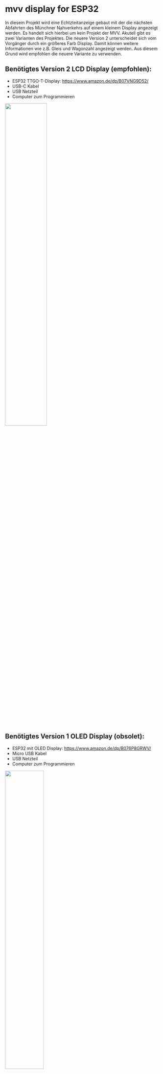 # mvv display for ESP32
In diesem Projekt wird eine Echtzteitanzeige gebaut mit der die nächsten Abfahrten des Münchner Nahverkehrs auf einem kleinem Display angezeigt werden. Es handelt sich hierbei um kein Projekt der MVV. Akutell gibt es zwei Varianten des Projektes. Die neuere Version 2 unterscheidet sich vom Vorgänger durch ein größeres Farb Display. Damit können weitere Informationen wie z.B. Gleis und Wagonzahl angezeigt werden. Aus diesem Grund wird empfohlen die neuere Variante zu verwenden.

## Benötigtes Version 2 LCD Display (empfohlen):
- ESP32 TTGO-T-Display:  https://www.amazon.de/dp/B07VNG9D52/
- USB-C Kabel
- USB Netzteil
- Computer zum Programmieren

<img src="images/V2_new.jpg" width="52%">

## Benötigtes Version 1 OLED Display (obsolet):
- ESP32 mit OLED Display: https://www.amazon.de/dp/B076P8GRWV/
- Micro USB Kabel
- USB Netzteil
- Computer zum Programmieren

<img src="images/V1.jpg" width="50%">

## Anleitung:
1.  Arduino IDE installieren: https://www.arduino.cc/en/main/software
1.  ESP32 Board installieren: https://randomnerdtutorials.com/installing-the-esp32-board-in-arduino-ide-windows-instructions/
1.  Tools -> Manage Libraries.. anklicken 

<img src="images/ide_pic_readme.png" width="50%">

und nach den folgenden Libraries suchen und installieren: 
    1. "Arduinojson" (by Benoit Blanchon)
    
    <img src="images/ide_pic_readme1.png" width="50%">
    
    1. "ArduinoWebsockets" (by Gil Maimon)
    1. "ESP8266 and ESP32 OLED driver for SSD1306 displays" (by ThingPulse, Fabrice Weinberg) (Benötigt für Version 1)
    1. "TFT_eSPI" (by Bodmer) (Benötigt für Version 2)
1. Den Arduino Library Ordner öffnen und die "TFT_eSPI" wie hier in Schritt 2 erklärt, modifizieren: https://github.com/Xinyuan-LilyGO/TTGO-T-Display (Benötigt für Version 2)
1. Installiere die "Button2" Library: Das folgende ZIP-Archiv (https://github.com/lennarthennigs/Button2/zipball/master) herunterladen. Unter "Sketch > Include Library > Add .ZIP Library..." das heruntergeladene File auswählen um die Bibliothek zu installieren. (Benötigt für Version 2)
1.  Tools -> Board -> "ESP32 Dev Module" auswählen.

<img src="images/ide_pic_readme2.png" width="50%">

1.  Tools ->  Port anschauen und die Enträge merken falls nicht ausgeblendet.

<img src="images/ide_pic_readme3.png" width="50%">

1.  ESP32 mit dem Kabel mit dem Computer verbinden und erneut unter Tools ->  Port schauen nun müsste ein neuer Port hinzugekommen sein/ Port ist nicht mehr ausgeblendet. Diesen nun auswählen.
1. Dieses Repo als ZIP herunterladen und MVV_ESP_XXXX/MVV_ESP_XXXX.ino (Version 1: OLED, Version 2: LCD)  in der Arduino IDE öffnen.
1. MVV_ESP_XXXX/config.h.dist in config.h umbennenen und minderstens eine eigene Konfiguration eintragen: 
    1. Zunächst müssen wifi_name und wifi_pass angegeben werden.
    1. bei type kann entweder mvg_api oder geops_api (ohne Anführungszeichen) eingetragen werden.
    1. Unter bahnhof muss für die mvg_api die id eingetragen werden, für die geops_api muss die entsprechende uid eingefügt werden. Zum Herausfinden dieser Nummern gibt es im Ordner API entsprechende Listen.
    1. Ein `*` bei include_type zeigt alle verfügbaren Verkehrsmittel an (mögliche Filter: "SBAHN", "UBAHN", "TRAM", "BUS",    REGIONAL_BUS) 
    1. Ein `*` bei include_line zeigt alle verfügbaren Linien an (mögliche Filter: z.B. "S8", "U3", "17")
    1. exclude_destinations kann bei Bedarf leer gelassen werden (mögliche Filter: z.B. "Feldmoching", "Pasing")
    1. HINWEIS: Filter funktionieren aktuell nur mit der mvg_api und werden von der geops_api ignoriert.
1. Sketch -> Verify/Compile 

<img src="images/ide_pic_readme4.png" width="20%">

und schauen ob irgendwelche Fehler in der Konsole auftreten. Gegebenfalls die Libraries überprüfen.
1. Sketch -> Upload

<img src="images/ide_pic_readme5.png" width="20%">
<img src="images/ide_pic_readme6.png" width="75%">
<img src="images/ide_pic_readme7.png" width="75%">

1. Nach kurzer Zeit sollten auf dem Display die aktuellen Abfahrten angezeigt werden.
1. Zum Debuggen kann der Serielle Monitor unter Tools -> Serial Monitor aufgerufen werden.

## MVG API:
Die MVG API liefert Infos für alle Verkehrsmittel der MVG (Bus/Sbahn/Ubahn/Tram). Sie stellt die Grundlage für die MVG Website sowie die MVG Naviagtor App dar. Allerdings sind die Echtzeitinformationen besonders bei Störungen nicht optimal. Aus diesem Grund  kann ach die geops-API verwendet werden, die unteranderem in der München Navigator APP oder auf s-bahn-muenchen-live.de zum Einsatz kommt. Hier bekommt man sehr genaue Echtzeitinformationen, allerdings ausschließlich für die Sbahn.

### Server
URL                     | Port     | Protokoll
------------------------| -------- | --------
https://www.mvg.de/api | 443      | HTTP

### Kommandos
Die wichtigesten Kommandos für dieses Projekt sind hier beispielhaft aufgelistet: 

Kommando                                     | Funktion 
----------------------------------           |---------------------------------------------------------------------------
/fahrinfo/location/queryWeb?q=               | Liefert Infos zu allen  Bahnhöfen (z.B. id)
/fahrinfo/location/queryWeb?q=Marienplatz    | Liefert Infos zu allen Bahnhöfen am Marienplatz
/fahrinfo/departure/de:09162:2?footway=0     | Liefert die aktuellen Abfahrtzeiten am Marienplatz (id=de:09162:2)

Der Server antwortet immer im JSON Format.

Eine Beispielantwort eines location Paketes sieht folgendermaßen aus:
```json
{
  "locations" : [ {
    "type" : "station",
    "latitude" : 48.13725,
    "longitude" : 11.57542,
    "id" : "de:09162:2",
    "divaId" : 2,
    "place" : "München",
    "name" : "Marienplatz",
    "hasLiveData" : true,
    "hasZoomData" : true,
    "products" : [ "SBAHN", "UBAHN", "BUS" ],
    "aliases" : "Rathaus Bf. Bahnhof München Muenchen Munchen",
    "link" : "MP",
    "lines" : {
      "tram" : [ ],
      "nachttram" : [ ],
      "sbahn" : [ ],
      "ubahn" : [ ],
      "bus" : [ ],
      "nachtbus" : [ ],
      "otherlines" : [ ]
    }
  }, {
    "type" : "station",
    "latitude" : 48.40054,
    "longitude" : 11.74386,
    "id" : "de:09178:2851",
    "divaId" : 2851,
    "place" : "Freising",
    "name" : "Marienplatz",
    "hasLiveData" : false,
    "hasZoomData" : false,
    "products" : [ "BUS" ],
    "aliases" : "FS",
    "lines" : {
      "tram" : [ ],
      "nachttram" : [ ],
      "sbahn" : [ ],
      "ubahn" : [ ],
      "bus" : [ ],
      "nachtbus" : [ ],
      "otherlines" : [ ]
    }
  }]
}
```

Eine Beispielantwort eines departure Paketes sieht folgendermaßen aus:
```json
{
  "servingLines" : [ {
    "destination" : "Ostbahnhof",
    "sev" : false,
    "partialNet" : "mvv",
    "product" : "SBAHN",
    "lineNumber" : "S1",
    "divaId" : "01001"
  }, {
    "destination" : "Leuchtenbergring",
    "sev" : false,
    "partialNet" : "ddb",
    "product" : "SBAHN",
    "lineNumber" : "S1",
    "divaId" : "92M01"
  }, {
    "destination" : "Ostbahnhof",
    "sev" : false,
    "partialNet" : "ddb",
    "product" : "SBAHN",
    "lineNumber" : "S2",
    "divaId" : "92M02"
  }, {
    "destination" : "Holzkirchen",
    "sev" : false,
    "partialNet" : "ddb",
    "product" : "SBAHN",
    "lineNumber" : "S3",
    "divaId" : "92M03"
  }, {
    "destination" : "Ostbahnhof",
    "sev" : false,
    "partialNet" : "ddb",
    "product" : "SBAHN",
    "lineNumber" : "S4",
    "divaId" : "92M04"
  }, {
    "destination" : "Ostbahnhof",
    "sev" : false,
    "partialNet" : "ddb",
    "product" : "SBAHN",
    "lineNumber" : "S6",
    "divaId" : "92M06"
  }, {
    "destination" : "Höhenkirchen-Siegertsbrunn",
    "sev" : false,
    "partialNet" : "ddb",
    "product" : "SBAHN",
    "lineNumber" : "S7",
    "divaId" : "92M07"
  }, {
    "destination" : "Flughafen München",
    "sev" : false,
    "partialNet" : "ddb",
    "product" : "SBAHN",
    "lineNumber" : "S8",
    "divaId" : "92M08"
  }, {
    "destination" : "Fürstenried West",
    "sev" : false,
    "partialNet" : "swm",
    "product" : "UBAHN",
    "lineNumber" : "U3",
    "divaId" : "010U3"
  }, {
    "destination" : "Harras",
    "sev" : false,
    "partialNet" : "swm",
    "product" : "UBAHN",
    "lineNumber" : "U6",
    "divaId" : "010U6"
  }, {
    "destination" : "Forstenrieder Park",
    "sev" : false,
    "partialNet" : "swm",
    "product" : "BUS",
    "lineNumber" : "132",
    "divaId" : "03132"
  } ],
  "departures" : [ {
    "departureTime" : 1577118720000,
    "product" : "SBAHN",
    "label" : "S6",
    "destination" : "Zorneding",
    "live" : false,
    "delay" : 1,
    "cancelled" : false,
    "lineBackgroundColor" : "#03a074",
    "departureId" : "35e650addb0e2620032f5f79e27d4d08#1577118720000#de:09162:2",
    "sev" : false,
    "platform" : "1"
  }, {
    "departureTime" : 1577118840000,
    "product" : "UBAHN",
    "label" : "U6",
    "destination" : "Garching, Forschungszentrum",
    "live" : false,
    "delay" : 0,
    "cancelled" : false,
    "lineBackgroundColor" : "#0472b3",
    "departureId" : "f0aefa74fcb536b1b073913a5f9bbc84#1577118840000#de:09162:2",
    "sev" : false,
    "platform" : "Gleis 1"
  }]
}
```
## Geops API Sbahn München:
Diese API kommt unter anderem in der München Navigator APP oder auf s-bahn-muenchen-live.de zum Einsatz und liefert sehr genaue Echtzeitinformationen, allerdings ausschließlich für die Sbahn. Alle nachfolgenden Erkenntnisse stammen aus öffentlichen Quellen oder aus Mitschnitten und Analysen des Netzwerktraffics.

### Funktionsweise
In jedem Zug befindet sich eine Art GPS Tracker. Circa alle 10 Sekunden werden die aktuellen GPS-Koordinaten sowie Informationen zum  Zuglauf und zum Status von jeder aktiven Sbahn an einen Server verschickt. Diese Daten werden ausgewertet und die daraus berechneten Abfahrtszeiten sowie die Zugpositionen auf der MVV-Netzkarte über die API verbereitet. 

### Server
URL                                                                                             | Port     | Protokoll
------------------------------------------------------------------------------------------------| -------- | --------
wss://api.geops.io/realtime-ws/v1/?key=5cc87b12d7c5370001c1d655306122aa0a4743c489b497cb1afbec9b | 443      | Websocket

### Kommandos
Die Kommandos die an den Server geschickt werden sind in der redis-websocket-api definiert. Die wichtigesten Kommandos für dieses Projekt mit ihren Keys sind hier aufgelistet: 

Kommando              | Funktion 
----------------------|---------------------------------------------------------------------------
PING                  | Überprüfen der Verbindung
GET healthcheck       | Auskunft über den Serverstatus
GET newsticker        | Liefert Zusatzmeldungen 
GET trajectory        | Liefert Live Infos zu allen aktiven Sbahnen (z.B. GPS Koordinaten)
GET station           | Liefert Infos zu allen Bahnöfen. (z.B. uic Nummer)
GET timetable_8098263 | Liefert die aktuellen Abfahrtzeiten am Hauptbahnhof (uic=8098263)
SUB timetable_8098263 | Abboniert die Abfahrtzeiten am Hauptbahnhof (uic=8098263)
DEL timetable_8098263 | Deabboniert die Abfahrtzeiten am Hauptbahnhof (uic=8098263)

Während GET einmalig die nächsten Abfahrten liefert, bekommt der Client mit SUB immer automatisch eine Aktualisierung. Die uic Bahnhofsnummer ist nicht identisch mit der id der MVG API. Im Ordner API gibt es eine Liste mit allen Bahnhöfen und ihren uic Nummern. Der Server antwortet immer im JSON Format.  

Damit eine Verbindung länger erhalten bleibt, muss in gewissen Abständen (ca. 10s) ein PING Kommando an der Server geschickt werden.

Zum Ausprobieren der Kommandos kann der Client WS-GUII verwendet werden. Hierfür muss nur die oben aufgeführte Server URL eingetragen werden und ein Kommando abgschickt werden: [https://github.com/kbjr/ws-gui](https://github.com/kbjr/ws-gui)

Ein Beispielpaket eines timetabeles Paketes einer Sbahn sieht folgendermaßen aus:


```json
{
   "timestamp":1576000939716.51,
   "content":{
      "ris_estimated_time":1576002060000.0,
      "created_at":1575990536037.232,
      "min_arrival_time":1576001823000.0,
      "train_type":2,
      "fzo_estimated_time":1576002222000.0,
      "next_stoppoints":[
         "MDA",
         "MKFS",
         "MMAL",
         "MAUG",
         "MOZ",
         "ML",
         "MMHG",
         "MMDN",
         "MHAB",
         "MHT",
         "MKA",
         "MMP",
         "MIT",
         "MRP",
         "MOP"
      ],
      "train_id":139923201210800,
      "no_stop_between":null,
      "line":{
         "text_color":"#ffffff",
         "color":"#8bbd4d",
         "id":2,
         "name":"S2"
      },
      "state":null,
      "new_to":null,
      "updated_at":1575998600946.968,
      "no_stop_till":null,
      "platform":"1",
      "formation":null,
      "at_station_ds100":"MDA",
      "ris_aimed_time":1576002060000.0,
      "to":[
         "M\u00fcnchen Ost"
      ],
      "has_fzo":true,
      "train_number":6015,
      "time":1576002060000.0,
      "call_id":37049115
   },
   "source":"timetable_8000261",
   "client_reference":null
}
```
Die ris_aimed_time stellet die geplante Abfahrtszeit nach Fahrplan dar. Der Wert time gibt die live berechnete Abfahrtszeit, die auch in der App verwendet wird, an.
Interessant sind die ris_estimated_time, min_arrival_time und fzo_estimated_time zu der aktuell weitere Erkenntnisse fehlen... Ideen?

Weitere sehr Interessante Infos sind train_type mit der Wagonanzahl sowie at_station_ds100 mit der aktuellen Stationsposition.

Ein Besipielpaket eines trajectory Paketes einer Sbahn sieht folgendermaßen aus:
```json
{
   "content":{
      "properties":{
         "vehicle_number":"282",
         "event_timestamp":1576233062000.0,
         "line":{
            "id":3,
            "name":"S3",
            "text_color":"#ffffff",
            "color":"#8d1890"
         },
         "event":"FA",
         "time_since_update":1000,
         "stop_point_ds100":"MLW",
         "time_intervals":[
            [
               1576233073171.119,
               0.0,
               -0.4944043532027426
            ],
            [
               1576233082546.119,
               0.25,
               -0.4686027216471579
            ],
            [
               1576233091921.119,
               0.5,
               -0.4647913562689031
            ],
            [
               1576233101296.119,
               0.75,
               -0.43077358214065276
            ],
            [
               1576233110671.119,
               1.0,
               -0.43077358214065276
            ],
            [
               253402300800000.0,
               1,
               -0.43077358214065276
            ]
         ],
         "original_train_number":6353,
         "position_correction":2,
         "aimed_time_offset":80.0,
         "state":"DRIVING",
         "train_number":6353,
         "ride_state":"K",
         "delay":2.432588,
         "transmitting_vehicle":"948004232823",
         "timestamp":1576233073182.2168,
         "raw_coordinates":[
            11.457110249894782,
            48.151313408014126
         ],
         "calls_stack":[
            "MMAM",
            "MMAG",
            "MMA",
            "MGLD",
            "MESG",
            "MOL",
            "MGRZ",
            "MLO",
            "MLW",
            "MP",
            "ML",
            "MMHG",
            "MMDN",
            "MHAB",
            "MHT",
            "MKA",
            "MMP",
            "MIT",
            "MRP",
            "MOP",
            "MMAR",
            "MGI",
            "MFG",
            "MFP",
            "MUH",
            "MTU",
            "MFU",
            "MDS",
            "MSR",
            "MOTF",
            "MHO"
         ],
         "rake":"948004232278;0;0;0;948004232823;0;0;0",
         "train_id":139921365582400
      },
      "geometry":{
         "coordinates":[
            [
               11.4581872405487,
               48.1509589922501
            ],
            [
               11.4582242,
               48.1509457
            ],
            [
               11.4589674,
               48.1506947
            ],
            [
               11.4590367041999,
               48.1506715148803
            ]
         ],
         "type":"LineString"
      },
      "type":"Feature"
   },
   "client_reference":null,
   "source":"trajectory",
   "timestamp":1576233076278.496
}
```
Besonders interessant sind hier die raw_coordinates die Longitude und Latitude binhalten. Ebenfalls interessant ist der state der scheinbar zwischen "DRIVING" und "BORDING" wechselt.

## Quellen:
[https://www.mvg.de](https://www.mvg.de/)  
[https://s-bahn-muenchen-live.de](https://s-bahn-muenchen-live.de)  
[https://geops.ch/sbahnm-live](https://geops.ch/sbahnm-live)  
[https://geops.ch/blog/zuege-echtzeit](https://geops.ch/blog/zuege-echtzeit)  
[https://github.com/geops/redis-websocket-api](https://github.com/geops/redis-websocket-api)

## Jodel:
[https://shared.jodel.com/58NiubGCf2?channel=other](https://shared.jodel.com/58NiubGCf2?channel=other)
